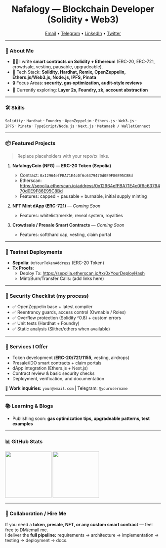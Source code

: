 <!-- Profile Header -->
<h1 align="center">Nafalogy — Blockchain Developer (Solidity • Web3)</h1>
<p align="center">
  <a href="mailto:nafalogy@email.com">Email</a> •
  <a href="https://t.me/yourusername">Telegram</a> •
  <a href="https://www.linkedin.com/in/yourhandle/">LinkedIn</a> •
  <a href="https://x.com/nafalogy">Twitter</a>
</p>

---

### 🚀 About Me
- 👨‍💻 I write **smart contracts on Solidity + Ethereum** (ERC-20, ERC-721, crowdsale, vesting, pausable, upgradeable).
- 🧰 Tech Stack: **Solidity, Hardhat, Remix, OpenZeppelin, Ethers.js/Web3.js, Node.js, IPFS, Pinata**
- 🔒 Focus Areas: **security, gas optimization, audit-style reviews**
- 🌱 Currently exploring: **Layer 2s, Foundry, zk, account abstraction**

---

### 🛠 Skills
`Solidity` · `Hardhat` · `Foundry` · `OpenZeppelin` · `Ethers.js` · `Web3.js` ·  
`IPFS` · `Pinata` · `TypeScript/Node.js` · `Next.js` · `Metamask / WalletConnect`

---

### 📦 Featured Projects
> Replace placeholders with your repo/tx links.

1. **NafalogyCoin (NFG) — ERC-20 Token (Sepolia)**  
   - Contract: `0x12964efFBA71E4c0f6c6379470d0E9F86E95C8Bd`  
   - Etherscan: https://sepolia.etherscan.io/address/0x12964efFBA71E4c0f6c6379470d0E9F86E95C8Bd
   - Features: capped + pausable + burnable, initial supply minting  

2. **NFT Mint dApp (ERC-721)** — *Coming Soon*
   - Features: whitelist/merkle, reveal system, royalties

3. **Crowdsale / Presale Smart Contracts** — *Coming Soon*
   - Features: soft/hard cap, vesting, claim portal

---

### 🧪 Testnet Deployments
- **Sepolia**: `0xYourTokenAddress` (ERC-20 Token)  
- **Tx Proofs**:  
  - Deploy Tx: https://sepolia.etherscan.io/tx/0xYourDeployHash  
  - Mint/Burn/Transfer Calls: (add links here)  

---

### 🧯 Security Checklist (my process)
- ✅ OpenZeppelin base + latest compiler  
- ✅ Reentrancy guards, access control (Ownable / Roles)  
- ✅ Overflow protection (Solidity ^0.8) + custom errors  
- ✅ Unit tests (Hardhat + Foundry)  
- ✅ Static analysis (Slither/others when available)  

---

### 💼 Services I Offer
- Token development (**ERC-20/721/1155**, vesting, airdrops)  
- Presale/IDO smart contracts + claim portals  
- dApp integration (Ethers.js + Next.js)  
- Contract review & basic security checks  
- Deployment, verification, and documentation  

📩 **Work inquiries:** `your@email.com` | Telegram: `@yourusername`

---

### 📚 Learning & Blogs
- Publishing soon: **gas optimization tips, upgradeable patterns, test examples**

---

### 📊 GitHub Stats
<p align="left">
  <img src="https://github-readme-stats.vercel.app/api?username=nafalogy&show_icons=true&theme=tokyonight" height="150" />
  <img src="https://github-readme-stats.vercel.app/api/top-langs/?username=nafalogy&layout=compact&theme=tokyonight" height="150" />
</p>

---

### 🤝 Collaboration / Hire Me
If you need a **token, presale, NFT, or any custom smart contract** — feel free to DM/email me.  
I deliver the **full pipeline:** requirements → architecture → implementation → testing → deployment → docs.  
